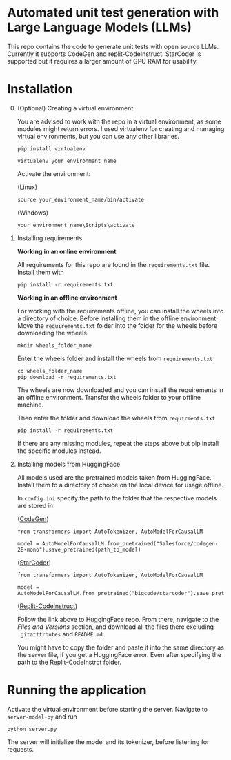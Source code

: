 # Automated unit test generation with Large Language Models (LLMs)
This repo contains the code to generate unit tests with open source LLMs. Currently it supports CodeGen and replit-CodeInstruct. StarCoder is supported but it requires a larger amount of GPU RAM for usability.

# Installation
0. (Optional) Creating a virtual environment

    You are advised to work with the repo in a virtual environment, as some modules might return errors. I used virtualenv for creating and managing virtual environments, but you can use any other libraries.

    ```
    pip install virtualenv
    ```
    ```
    virtualenv your_environment_name 
    ```

    Activate the environment:

    (Linux)
    ```
    source your_environment_name/bin/activate
    ```

    (Windows)
    ```
    your_environment_name\Scripts\activate
    ``` 

1. Installing requirements

    **Working in an online environment**

    All requirements for this repo are found in the `requirements.txt` file. Install them with
    ```
    pip install -r requirements.txt
    ```

    **Working in an offline environment**

    For working with the requirements offline, you can install the wheels into a directory of choice. Before installing them in the offline environment. Move the `requirements.txt` folder into the folder for the wheels before downloading the wheels. 

    ```
    mkdir wheels_folder_name
    ```

    Enter the wheels folder and install the wheels from `requirements.txt`

    ```
    cd wheels_folder_name
    pip download -r requirements.txt
    ```

    The wheels are now downloaded and you can install the requirements in an offline environment. Transfer the wheels folder to your offline machine.   

    Then enter the folder and download the wheels from `requirments.txt` 
    ```
    pip install -r requirements.txt
    ```

    If there are any missing modules, repeat the steps above but pip install the specific modules instead.

2. Installing models from HuggingFace

    All models used are the pretrained models taken from HuggingFace. Install them to a directory of choice on the local device for usage offline. 

    In `config.ini` specify the path to the folder that the respective models are stored in. 

    ([CodeGen](https://huggingface.co/docs/transformers/model_doc/codegen))
    ```
    from transformers import AutoTokenizer, AutoModelForCausalLM

    model = AutoModelForCausalLM.from_pretrained("Salesforce/codegen-2B-mono").save_pretrained(path_to_model)
    ```

    ([StarCoder](https://huggingface.co/bigcode/starcoder))
    ```
    from transformers import AutoTokenizer, AutoModelForCausalLM

    model = AutoModelForCausalLM.from_pretrained("bigcode/starcoder").save_pretrained(path_to_model)
    ```

    ([Replit-CodeInstruct](https://huggingface.co/teknium/Replit-v2-CodeInstruct-3B))

    Follow the link above to HuggingFace repo. From there, navigate to the *Files and Versions* section, and download all the files there excluding `.gitatttrbutes` and `README.md`. 

    You might have to copy the folder and paste it into the same directory as the server file, if you get a HuggingFace error. Even after specifying the path to the Replit-CodeInstrct folder. 

# Running the application

Activate the virtual environment before starting the server. Navigate to `server-model-py` and run
```
python server.py
```
The server will initialize the model and its tokenizer, before listening for requests. 


